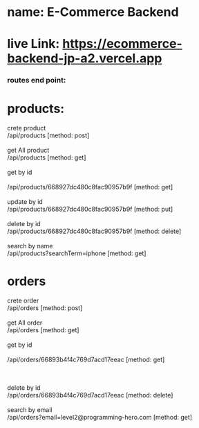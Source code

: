 # name: E-Commerce Backend

# live Link: https://ecommerce-backend-jp-a2.vercel.app

### routes end point:

# products: 
crete product <br>
/api/products  [method: post]  <br>
 <br>
get All product <br>
/api/products  [method: get] <br>
 <br>
get by id  <br>
 <br>
/api/products/668927dc480c8fac90957b9f  [method: get] <br>
 <br>
update by id <br>
/api/products/668927dc480c8fac90957b9f  [method: put] <br>
 <br>
delete by id  <br>
/api/products/668927dc480c8fac90957b9f  [method: delete] <br>
 <br>
search by name <br>
/api/products?searchTerm=iphone  [method: get] <br>


# orders
crete order <br>
/api/orders  [method: post]  <br>
 <br>
get All order <br>
/api/orders  [method: get] <br>
 <br>
get by id  <br>
 <br>
/api/orders/66893b4f4c769d7acd17eeac  [method: get] <br>
 <br>

 <br>
delete by id  <br>
/api/orders/66893b4f4c769d7acd17eeac  [method: delete] <br>
 <br>
search by email <br>
/api/orders?email=level2@programming-hero.com  [method: get] <br>